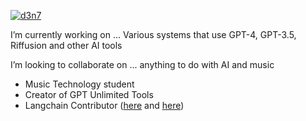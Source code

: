 [![d3n7](https://user-images.githubusercontent.com/29033313/234086809-92463b47-7c4c-4ada-a5dd-befc5711e710.gif)](https://github.com/d3n7/d3n7/blob/main/README.md)


I’m currently working on ...
Various systems that use GPT-4, GPT-3.5, Riffusion and other AI tools

I’m looking to collaborate on ... anything to do with AI and music

- Music Technology student
- Creator of GPT Unlimited Tools
- Langchain Contributor ([here](https://github.com/hwchase17/langchain/pull/4111) and [here](https://github.com/hwchase17/langchain/pull/4723))

<!--
**d3n7/d3n7** is a ✨ _special_ ✨ repository because its `README.md` (this file) appears on your GitHub profile.

Here are some ideas to get you started:

- 🔭 I’m currently working on ...
- 🌱 I’m currently learning ...
- 👯 I’m looking to collaborate on ...
- 🤔 I’m looking for help with ...
- 💬 Ask me about ...
- 📫 How to reach me: ...
- 😄 Pronouns: ...
- ⚡ Fun fact: ...
-->
